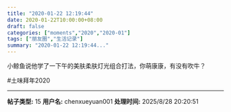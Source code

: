 ```yaml
---
title: "2020-01-22 12:19:44"
date: 2020-01-22T10:00:00+08:00
draft: false
categories: ["moments","2020","2020-01"]
tags: ["朋友圈","生活记录"]
summary: "2020-01-22 12:19:44..."
---
```


小鲸鱼说他学了一下午的美肤柔肤灯光组合打法，你萌康康，有没有吹牛？

#土味拜年2020

---

**帖子类型:** 15
**用户名:** chenxueyuan001
**处理时间:** 2025/8/28 20:20:51
